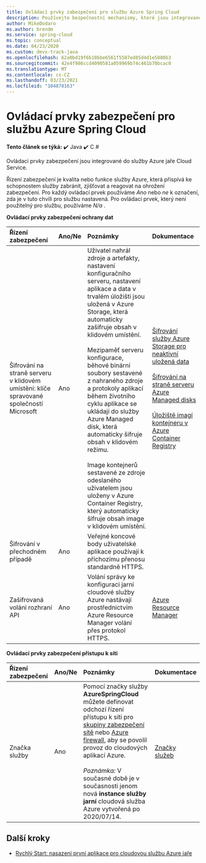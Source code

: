 ```yaml
---
title: Ovládací prvky zabezpečení pro službu Azure Spring Cloud
description: Používejte bezpečnostní mechanismy, které jsou integrované v Azure jaře Cloud Service.
author: MikeDodaro
ms.author: brendm
ms.service: spring-cloud
ms.topic: conceptual
ms.date: 04/23/2020
ms.custom: devx-track-java
ms.openlocfilehash: 62a0bd19f6b10bbe6561f5587ed85d4d1e5880b3
ms.sourcegitcommit: 42e4f986ccd4090581a059969b74c461b70bcac0
ms.translationtype: MT
ms.contentlocale: cs-CZ
ms.lasthandoff: 03/23/2021
ms.locfileid: "104878163"
---
```

# <a name="security-controls-for-azure-spring-cloud-service"></a>Ovládací prvky zabezpečení pro službu Azure Spring Cloud

**Tento článek se týká:** ✔️ Java ✔️ C #

Ovládací prvky zabezpečení jsou integrované do služby Azure jaře Cloud Service.

Řízení zabezpečení je kvalita nebo funkce služby Azure, která přispívá ke schopnostem služby zabránit, zjišťovat a reagovat na ohrožení zabezpečení.  Pro každý ovládací prvek používáme *Ano* nebo *ne* k označení, zda je v tuto chvíli pro službu nastavená.  Pro ovládací prvek, který není použitelný pro službu, používáme *N/a* . 

**Ovládací prvky zabezpečení ochrany dat**

| Řízení zabezpečení | Ano/Ne | Poznámky | Dokumentace |
|:-------------|:-------|:-------------------------------|:----------------------|
| Šifrování na straně serveru v klidovém umístění: klíče spravované společností Microsoft | Ano | Uživatel nahrál zdroje a artefakty, nastavení konfiguračního serveru, nastavení aplikace a data v trvalém úložišti jsou uložená v Azure Storage, která automaticky zašifruje obsah v klidovém umístění.<br><br>Mezipaměť serveru konfigurace, běhové binární soubory sestavené z nahraného zdroje a protokoly aplikací během životního cyklu aplikace se ukládají do služby Azure Managed disk, která automaticky šifruje obsah v klidovém režimu.<br><br>Image kontejnerů sestavené ze zdroje odeslaného uživatelem jsou uloženy v Azure Container Registry, který automaticky šifruje obsah image v klidovém umístění. | [Šifrování služby Azure Storage pro neaktivní uložená data](../storage/common/storage-service-encryption.md)<br><br>[Šifrování na straně serveru Azure Managed disks](../virtual-machines/disk-encryption.md)<br><br>[Úložiště imagí kontejneru v Azure Container Registry](../container-registry/container-registry-storage.md) |
| Šifrování v přechodném případě | Ano | Veřejné koncové body uživatelské aplikace používají k příchozímu přenosu standardně HTTPS. |  |
| Zašifrovaná volání rozhraní API | Ano | Volání správy ke konfiguraci jarní cloudové služby Azure nastávají prostřednictvím Azure Resource Manager volání přes protokol HTTPS. | [Azure Resource Manager](../azure-resource-manager/index.yml) |

**Ovládací prvky zabezpečení přístupu k síti**

| Řízení zabezpečení | Ano/Ne | Poznámky | Dokumentace |
|:-------------|:-------|:-------------------------------|:----------------------|
| Značka služby | Ano | Pomocí značky služby **AzureSpringCloud** můžete definovat odchozí řízení přístupu k síti pro [skupiny zabezpečení sítě](../virtual-network/network-security-groups-overview.md#security-rules) nebo [Azure firewall](../firewall/service-tags.md), aby se povolil provoz do cloudových aplikací Azure.<br><br>*Poznámka:* V současné době je v současnosti jenom nová **instance služby jarní** cloudová služba Azure vytvořená po 2020/07/14. | [Značky služeb](../virtual-network/service-tags-overview.md) |

## <a name="next-steps"></a>Další kroky

* [Rychlý Start: nasazení první aplikace pro cloudovou službu Azure jaře](spring-cloud-quickstart.md)